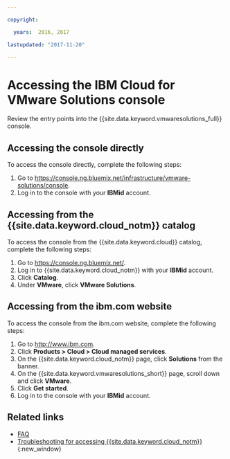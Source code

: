 ```yaml
---

copyright:

  years:  2016, 2017

lastupdated: "2017-11-20"

---
```


# Accessing the IBM Cloud for VMware Solutions console

Review the entry points into the {{site.data.keyword.vmwaresolutions_full}} console.

## Accessing the console directly

To access the console directly, complete the following steps:
1. Go to
   https://console.ng.bluemix.net/infrastructure/vmware-solutions/console.
2. Log in to the console with your **IBMid** account.

## Accessing from the {{site.data.keyword.cloud_notm}} catalog

To access the console from the {{site.data.keyword.cloud}} catalog, complete the following steps:
1. Go to https://console.ng.bluemix.net/.
2. Log in to {{site.data.keyword.cloud_notm}} with your **IBMid** account.
3. Click **Catalog**.
4. Under **VMware**, click **VMware Solutions**.

## Accessing from the ibm.com website

To access the console from the ibm.com website, complete the following steps:
1. Go to http://www.ibm.com.
2. Click **Products > Cloud > Cloud managed services**.
3. On the {{site.data.keyword.cloud_notm}} page, click **Solutions** from the banner.
4. On the {{site.data.keyword.vmwaresolutions_short}} page, scroll down and click **VMware**.
5. Click **Get started**.
6. Log in to the console with your **IBMid** account.

## Related links

* [FAQ](faq.html)
* [Troubleshooting for accessing {{site.data.keyword.cloud_notm}}](https://console.bluemix.net/docs/troubleshoot/ts_accessing.html){:new_window}
